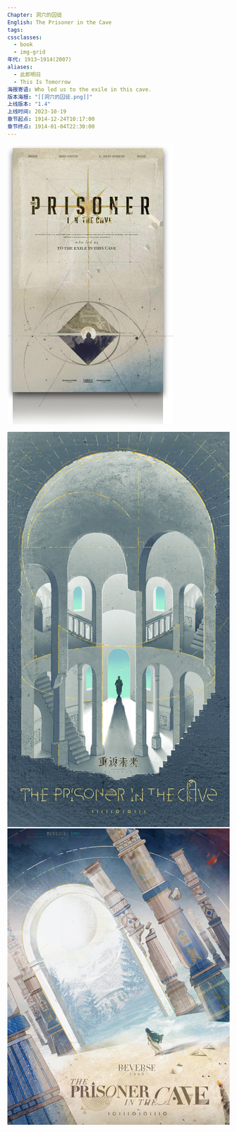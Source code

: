 ```yaml
---
Chapter: 洞穴的囚徒
English: The Prisoner in the Cave
tags: 
cssclasses:
  - book
  - img-grid
年代: 1913~1914(2007)
aliases:
  - 此即明日
  - This Is Tomorrow
海报寄语: Who led us to the exile in this cave.
版本海报: "[[洞穴的囚徒.png]]"
上线版本: "1.4"
上线时间: 2023-10-19
章节起点: 1914-12-24T10:17:00
章节终点: 1914-01-04T22:30:00
---
```

![cover](assets/第五章%20洞穴的囚徒.assets/洞穴的囚徒.png)

![](assets/第五章%20洞穴的囚徒.assets/箱中巡游.jpg)![](assets/第五章%20洞穴的囚徒.assets/The%20Prisoner%20in%20the%20Cave.jpg)